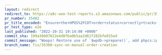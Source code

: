 ```yaml
---
layout: redirect
redirect_to: https://a8c-woo-test-reports.s3.amazonaws.com/public/pr/35402/e2e/index.html
pr_number: 35402
pr_title_encoded: "Ensure+the+HPOS%2FCOT+order+status+correctly+tracks+the+CPT+order+status"
pr_test_type: e2e
last_published: "2022-10-31 19:14:00 +0000"
commit_sha: 199a38607822e4d8fba0b5aa2d61f282bfe015ed
commit_message: "Woops! Restore use of `$wpdb->prepare()`, add phpcs:ignore rule."
branch_name: fix/35360-sync-on-manual-order-creation
---
```

